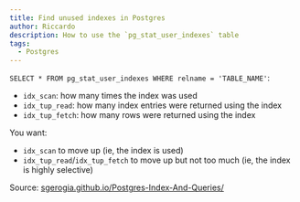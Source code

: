 ```yaml
---
title: Find unused indexes in Postgres
author: Riccardo
description: How to use the `pg_stat_user_indexes` table
tags:
  - Postgres
---
```


`SELECT * FROM pg_stat_user_indexes WHERE relname = 'TABLE_NAME'`:
- `idx_scan`: how many times the index was used
- `idx_tup_read`: how many index entries were returned using the index
- `idx_tup_fetch`: how many rows were returned using the index

You want:
- `idx_scan` to move up (ie, the index is used)
- `idx_tup_read`/`idx_tup_fetch` to move up but not too much (ie, the index is highly selective)

Source: [sgerogia.github.io/Postgres-Index-And-Queries/](https://sgerogia.github.io/Postgres-Index-And-Queries/)
